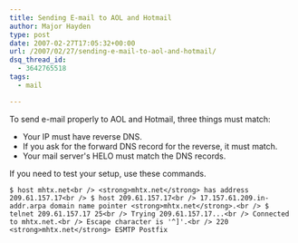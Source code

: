 ```yaml
---
title: Sending E-mail to AOL and Hotmail
author: Major Hayden
type: post
date: 2007-02-27T17:05:32+00:00
url: /2007/02/27/sending-e-mail-to-aol-and-hotmail/
dsq_thread_id:
  - 3642765518
tags:
  - mail

---
```

To send e-mail properly to AOL and Hotmail, three things must match:

  * Your IP must have reverse DNS.
  * If you ask for the forward DNS record for the reverse, it must match.
  * Your mail server's HELO must match the DNS records.

If you need to test your setup, use these commands.

`$ host mhtx.net<br />
<strong>mhtx.net</strong> has address 209.61.157.17<br />
$ host 209.61.157.17<br />
17.157.61.209.in-addr.arpa domain name pointer <strong>mhtx.net</strong>.<br />
$ telnet 209.61.157.17 25<br />
Trying 209.61.157.17...<br />
Connected to mhtx.net.<br />
Escape character is '^]'.<br />
220 <strong>mhtx.net</strong> ESMTP Postfix`
